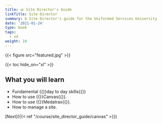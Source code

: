 ```yaml
---
title: 📊 Site Director's Guide
linkTitle: Site Director
summary: A Site Director's guide for the Uniformed Services University of the Health Sciences
date: '2021-01-24'
type: book
tags:
  - sd
weight: 10
---
```


{{< figure src="featured.jpg" >}}

{{< toc hide_on="xl" >}}

## What you will learn

- Fundamental {{<hl>}}day to day skills{{</hl>}}
- How to use {{<hl>}}Canvas{{</hl>}}.
- How to use {{<hl>}}Medatrax{{</hl>}}.
- How to manage a site.





[Next]({{< ref "/course/site_director_guide/canvas" >}})

